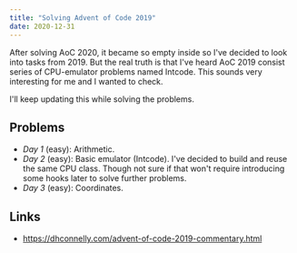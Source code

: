 ```yaml
---
title: "Solving Advent of Code 2019"
date: 2020-12-31
---
```


After solving AoC 2020, it became so empty inside so I've decided to look into
tasks from 2019. But the real truth is that I've heard AoC 2019 consist series
of CPU-emulator problems named Intcode. This sounds very interesting for me and
I wanted to check.

I'll keep updating this while solving the problems.

## Problems

- *Day 1* (easy): Arithmetic.
- *Day 2* (easy): Basic emulator (Intcode). I've decided to build and reuse the
  same CPU class. Though not sure if that won't require introducing some hooks
  later to solve further problems.
- *Day 3* (easy): Coordinates.

## Links

- https://dhconnelly.com/advent-of-code-2019-commentary.html

